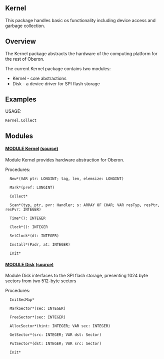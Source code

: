 ## Kernel
This package handles basic os functionality including device access and garbage collection.


## Overview
The Kernel package abstracts the hardware of the computing platform for the rest of Oberon.

The current Kernel package contains two modules:
* Kernel - core abstractions
* Disk - a device driver for SPI flash storage

## Examples

USAGE:
```
Kernel.Collect 
```

## Modules

#### [MODULE Kernel](https://github.com/io-core/doc/blob/main/core/Kernel/Kernel.md) [(source)](https://github.com/io-core/Kernel/blob/main/Kernel.Mod)
Module Kernel provides hardware abstraction for Oberon.


Procedures:
```
  New*(VAR ptr: LONGINT; tag, len, elemsize: LONGINT)

  Mark*(pref: LONGINT)

  Collect*

  Scan*(typ, ptr, pvr: Handler; s: ARRAY OF CHAR; VAR resTyp, resPtr, resPvr: INTEGER)

  Time*(): INTEGER

  Clock*(): INTEGER

  SetClock*(dt: INTEGER)

  Install*(Padr, at: INTEGER)

  Init*

```


#### [MODULE Disk](https://github.com/io-core/doc/blob/main/core/Kernel/Disk.md) [(source)](https://github.com/io-core/Kernel/blob/main/Disk.Mod)
Module Disk interfaces to the SPI flash storage, presenting 1024 byte sectors from two 512-byte sectors


Procedures:
```
  InitSecMap*

  MarkSector*(sec: INTEGER)

  FreeSector*(sec: INTEGER)

  AllocSector*(hint: INTEGER; VAR sec: INTEGER)

  GetSector*(src: INTEGER; VAR dst: Sector)

  PutSector*(dst: INTEGER; VAR src: Sector)

  Init*

```
